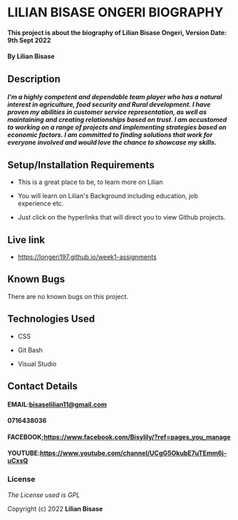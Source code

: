 # LILIAN BISASE ONGERI BIOGRAPHY

#### This project is about the biography of Lilian Bisase Ongeri, Version Date: 9th Sept 2022

#### By **Lilian Bisase**

## Description

##### I’m a highly competent and dependable team player who has a natural interest in agriculture, food security and Rural development. I have proven my abilities in customer service representation, as well as maintaining and creating relationships based on trust. I am accustomed to working on a range of projects and implementing strategies based on economic factors. I am committed to finding solutions that work for everyone involved and would love the chance to showcase my skills.

## Setup/Installation Requirements
- This is a great place to be, to learn more on Lilian

- You will learn on Lilian's Background including education, job experience etc.

- Just click on the hyperlinks that will direct you to view Github projects.

 ## Live link
- https://longeri197.github.io/week1-assignments
## Known Bugs
There are no known bugs on this project.
## Technologies Used
* CSS

* Git Bash

* Visual Studio


## Contact Details
#### EMAIL:bisaselilian11@gmail.com 

#### 0716438036

#### FACEBOOK;https://www.facebook.com/Bisylily/?ref=pages_you_manage 

#### YOUTUBE:https://www.youtube.com/channel/UCgG5OkubE7uTEmm6j-uCxsQ 


### License

_The License used is GPL_

Copyright (c) 2022 **Lilian Bisase**